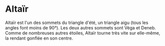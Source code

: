 # Altaïr

Altaïr est l'un des sommets du triangle d'été, un triangle aigu (tous les angles
font moins de 90°). Les deux autres sommets sont Véga et Deneb. Comme de
nombreuses autres étoiles, Altaïr tourne très vite sur elle-même, la rendant
gonflée en son centre.
